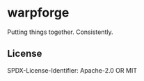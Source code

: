 warpforge
=========

Putting things together.  Consistently.



License
-------

SPDX-License-Identifier: Apache-2.0 OR MIT
